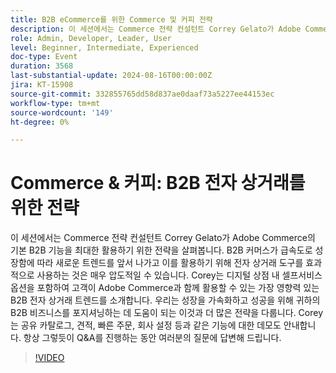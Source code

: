 ```yaml
---
title: B2B eCommerce를 위한 Commerce 및 커피 전략
description: 이 세션에서는 Commerce 전략 컨설턴트 Correy Gelato가 Adobe Commerce의 기본 B2B 기능을 최대한 활용하기 위한 전략을 살펴봅니다.
role: Admin, Developer, Leader, User
level: Beginner, Intermediate, Experienced
doc-type: Event
duration: 3568
last-substantial-update: 2024-08-16T00:00:00Z
jira: KT-15908
source-git-commit: 332855765dd58d837ae0daaf73a5227ee44153ec
workflow-type: tm+mt
source-wordcount: '149'
ht-degree: 0%

---
```



# Commerce &amp; 커피: B2B 전자 상거래를 위한 전략

이 세션에서는 Commerce 전략 컨설턴트 Correy Gelato가 Adobe Commerce의 기본 B2B 기능을 최대한 활용하기 위한 전략을 살펴봅니다. B2B 커머스가 급속도로 성장함에 따라 새로운 트렌드를 앞서 나가고 이를 활용하기 위해 전자 상거래 도구를 효과적으로 사용하는 것은 매우 압도적일 수 있습니다. Corey는 디지털 상점 내 셀프서비스 옵션을 포함하여 고객이 Adobe Commerce과 함께 활용할 수 있는 가장 영향력 있는 B2B 전자 상거래 트렌드를 소개합니다. 우리는 성장을 가속화하고 성공을 위해 귀하의 B2B 비즈니스를 포지셔닝하는 데 도움이 되는 이것과 더 많은 전략을 다룹니다. Corey는 공유 카탈로그, 견적, 빠른 주문, 회사 설정 등과 같은 기능에 대한 데모도 안내합니다. 항상 그렇듯이 Q&amp;A를 진행하는 동안 여러분의 질문에 답변해 드립니다.

>[!VIDEO](https://video.tv.adobe.com/v/3432604/?learn=on)

